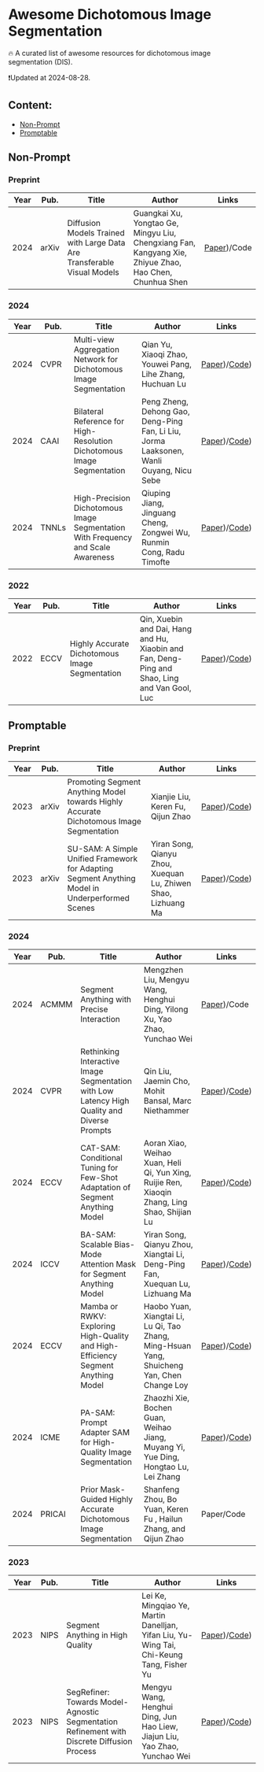 # Awesome Dichotomous Image Segmentation 
🔥 A curated list of awesome resources for dichotomous image segmentation (DIS).

❗Updated at 2024-08-28.
## Content:
- [Non-Prompt](#Non-Prompt)
- [Promptable](#Promptable)
## Non-Prompt
### Preprint

| **Year** | **Pub.** | **Title**                                                               | **Author**                                                                                             | **Links**                                       |
| -------- | -------- | ----------------------------------------------------------------------- | ------------------------------------------------------------------------------------------------------ | ----------------------------------------------- |
| 2024     | arXiv    | Diffusion Models Trained with Large Data Are Transferable Visual Models | Guangkai Xu, Yongtao Ge, Mingyu Liu, Chengxiang Fan, Kangyang Xie, Zhiyue Zhao, Hao Chen, Chunhua Shen | [Paper](https://arxiv.org/abs/2403.06090))/Code |
### 2024
| **Year** | **Pub.** | **Title**                                                                        | **Author**                                                                              | **Links**                                                                                                                                                                                                                                                                                                      |
| -------- | -------- | -------------------------------------------------------------------------------- | --------------------------------------------------------------------------------------- | -------------------------------------------------------------------------------------------------------------------------------------------------------------------------------------------------------------------------------------------------------------------------------------------------------------- |
| 2024     | CVPR     | Multi-view Aggregation Network for Dichotomous Image Segmentation                | Qian Yu, Xiaoqi Zhao, Youwei Pang, Lihe Zhang, Huchuan Lu                               | [Paper](https://openaccess.thecvf.com/content/CVPR2024/html/Yu_Multi-view_Aggregation_Network_for_Dichotomous_Image_Segmentation_CVPR_2024_paper.html))/[Code](https://openaccess.thecvf.com/content/CVPR2024/html/Yu_Multi-view_Aggregation_Network_for_Dichotomous_Image_Segmentation_CVPR_2024_paper.html)) |
| 2024     | CAAI     | Bilateral Reference for High-Resolution Dichotomous Image Segmentation           | Peng Zheng, Dehong Gao, Deng-Ping Fan, Li Liu, Jorma Laaksonen, Wanli Ouyang, Nicu Sebe | [Paper](https://arxiv.org/abs/2401.03407))/[Code](https://github.com/ZhengPeng7/BiRefNet))                                                                                                                                                                                                                     |
| 2024     | TNNLs    | High-Precision Dichotomous Image Segmentation With Frequency and Scale Awareness | Qiuping Jiang, Jinguang Cheng, Zongwei Wu, Runmin Cong, Radu Timofte                    | [Paper](https://ieeexplore.ieee.org/abstract/document/10638122/authors#authors))/[Code](https://github.com/chasecjg/FSANet))                                                                                                                                                                                   |

### 2022

| **Year** | **Pub.** | **Title**                                      | **Author**                                                                                    | **Links**                                                                            |
| -------- | -------- | ---------------------------------------------- | --------------------------------------------------------------------------------------------- | ------------------------------------------------------------------------------------ |
| 2022     | ECCV     | Highly Accurate Dichotomous Image Segmentation | Qin, Xuebin and Dai, Hang and Hu, Xiaobin and Fan, Deng-Ping and Shao, Ling and Van Gool, Luc | [Paper](https://arxiv.org/abs/2203.03041))/[Code](https://github.com/xuebinqin/DIS)) |
## Promptable
### Preprint

| **Year** | **Pub.** | **Title**                                                                                       | **Author**                                                    | **Links**                                                                                    |
| -------- | -------- | ----------------------------------------------------------------------------------------------- | ------------------------------------------------------------- | -------------------------------------------------------------------------------------------- |
| 2023     | arXiv    | Promoting Segment Anything Model towards Highly Accurate Dichotomous Image Segmentation         | Xianjie Liu, Keren Fu, Qijun Zhao                             | [Paper](https://arxiv.org/abs/2401.00248))/[Code](https://github.com/Tennine2077/DIS-SAM))   |
| 2023     | arXiv    | SU-SAM: A Simple Unified Framework for Adapting Segment Anything Model in Underperformed Scenes | Yiran Song, Qianyu Zhou, Xuequan Lu, Zhiwen Shao, Lizhuang Ma | [Paper](https://arxiv.org/abs/2401.17803))/[Code](https://github.com/zongzi13545329/SimAda)) |


### 2024
| **Year** | **Pub.** | **Title**                                                                                   | **Author**                                                                                   | **Links**                                                                                                                                                                                                                                                                                                              |
| -------- | -------- | ------------------------------------------------------------------------------------------- | -------------------------------------------------------------------------------------------- | ---------------------------------------------------------------------------------------------------------------------------------------------------------------------------------------------------------------------------------------------------------------------------------------------------------------------- |
| 2024     | ACMMM    | Segment Anything with Precise Interaction                                                   | Mengzhen Liu, Mengyu Wang, Henghui Ding, Yilong Xu, Yao Zhao, Yunchao Wei                    | [Paper](https://openreview.net/pdf?id=lD9A7SS4BP))/Code                                                                                                                                                                                                                                                                |
| 2024     | CVPR     | Rethinking Interactive Image Segmentation with Low Latency High Quality and Diverse Prompts | Qin Liu, Jaemin Cho, Mohit Bansal, Marc Niethammer                                           | [Paper](https://openaccess.thecvf.com/content/CVPR2024/html/Liu_Rethinking_Interactive_Image_Segmentation_with_Low_Latency_High_Quality_and_CVPR_2024_paper.html))/[Code](https://github.com/uncbiag/SegNext))                                                                                                         |
| 2024     | ECCV     | CAT-SAM: Conditional Tuning for Few-Shot Adaptation of Segment Anything Model               | Aoran Xiao, Weihao Xuan, Heli Qi, Yun Xing, Ruijie Ren, Xiaoqin Zhang, Ling Shao, Shijian Lu | [Paper](https://arxiv.org/abs/2402.03631))/[Code](https://github.com/weihao1115/cat-sam))                                                                                                                                                                                                                              |
| 2024     | ICCV     | BA-SAM: Scalable Bias-Mode Attention Mask for Segment Anything Model                        | Yiran Song, Qianyu Zhou, Xiangtai Li, Deng-Ping Fan, Xuequan Lu, Lizhuang Ma                 | [Paper](https://openaccess.thecvf.com/content/CVPR2024/html/Song_BA-SAM_Scalable_Bias-Mode_Attention_Mask_for_Segment_Anything_Model_CVPR_2024_paper.html))/[Code](https://openaccess.thecvf.com/content/CVPR2024/html/Song_BA-SAM_Scalable_Bias-Mode_Attention_Mask_for_Segment_Anything_Model_CVPR_2024_paper.html)) |
| 2024     | ECCV     | Mamba or RWKV: Exploring High-Quality and High-Efficiency Segment Anything Model            | Haobo Yuan, Xiangtai Li, Lu Qi, Tao Zhang, Ming-Hsuan Yang, Shuicheng Yan, Chen Change Loy   | [Paper](https://arxiv.org/abs/2406.19369))/[Code](https://github.com/HarborYuan/ovsam))                                                                                                                                                                                                                                |
| 2024     | ICME     | PA-SAM: Prompt Adapter SAM for High-Quality Image Segmentation                              | Zhaozhi Xie, Bochen Guan, Weihao Jiang, Muyang Yi, Yue Ding, Hongtao Lu, Lei Zhang           | [Paper](https://arxiv.org/abs/2401.13051))/[Code](https://github.com/xzz2/pa-sam))                                                                                                                                                                                                                                     |
| 2024     | PRICAI   | Prior Mask-Guided Highly Accurate<br>Dichotomous Image Segmentation                         | Shanfeng Zhou, Bo Yuan, Keren Fu , Hailun Zhang, and Qijun Zhao                              | Paper/Code                                                                                                                                                                                                                                                                                                             |
### 2023
| **Year** | **Pub.** | **Title**                                                                                  | **Author**                                                                               | **Links**                                                                                       |
| -------- | -------- | ------------------------------------------------------------------------------------------ | ---------------------------------------------------------------------------------------- | ----------------------------------------------------------------------------------------------- |
| 2023     | NIPS     | Segment Anything in High Quality                                                           | Lei Ke, Mingqiao Ye, Martin Danelljan, Yifan Liu, Yu-Wing Tai, Chi-Keung Tang, Fisher Yu | [Paper](https://arxiv.org/abs/2306.01567))/[Code](https://github.com/SysCV/SAM-HQ))             |
| 2023     | NIPS     | SegRefiner: Towards Model-Agnostic Segmentation Refinement with Discrete Diffusion Process | Mengyu Wang, Henghui Ding, Jun Hao Liew, Jiajun Liu, Yao Zhao, Yunchao Wei               | [Paper](https://arxiv.org/abs/2312.12425))/[Code](https://github.com/MengyuWang826/SegRefiner)) |
